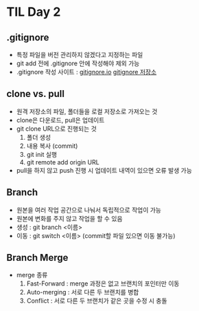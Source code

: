 # TIL Day 2
## .gitignore
- 특정 파일을 버전 관리하지 않겠다고 지정하는 파일
- git add 전에 .gitignore 안에 작성해야 제외 가능
- .gitignore 작성 사이트 : [gitignore.io](https://toptal.com/developers/gitignore) [gitignore 저장소](https://github.com/github/gitignore)

## clone vs. pull
- 원격 저장소의 파일, 폴더들을 로컬 저장소로 가져오는 것
- clone은 다운로드, pull은 업데이트
- git clone URL으로 진행되는 것
    1. 폴더 생성
    2. 내용 복사 (commit)
    3. git init 실행
    4. git remote add origin URL
- pull을 하지 않고 push 진행 시 업데이트 내역이 있으면 오류 발생 가능

## Branch
- 원본을 여러 작업 공간으로 나눠서 독립적으로 작업이 가능
- 원본에 변화를 주지 않고 작업을 할 수 있음
- 생성 : git branch <이름>
- 이동 : git switch <이름> (commit할 파일 있으면 이동 불가능)

## Branch Merge
- merge 종류
    1. Fast-Forward : merge 과정은 없고 브랜치의 포인터만 이동
    2. Auto-merging : 서로 다른 두 브랜치를 병합
    3. Conflict : 서로 다른 두 브랜치가 같은 곳을 수정 시 충돌